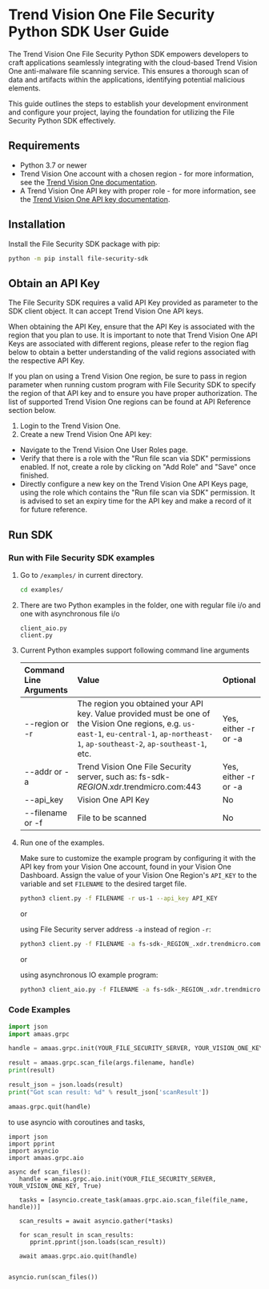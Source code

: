 # Trend Vision One File Security Python SDK User Guide

The Trend Vision One File Security Python SDK empowers developers to craft applications seamlessly integrating with the cloud-based Trend Vision One anti-malware file scanning service. This ensures a thorough scan of data and artifacts within the applications, identifying potential malicious elements.

This guide outlines the steps to establish your development environment and configure your project, laying the foundation for utilizing the File Security Python SDK effectively.

## Requirements

- Python 3.7 or newer
- Trend Vision One account with a chosen region - for more information, see the [Trend Vision One documentation](https://docs.trendmicro.com/en-us/enterprise/trend-micro-xdr-help/Home).
- A Trend Vision One API key with proper role - for more information, see the [Trend Vision One API key documentation](https://docs.trendmicro.com/en-us/enterprise/trend-vision-one/administrative-setti/accountspartfoundati/api-keys.aspx).

## Installation

Install the File Security SDK package with pip:

   ```sh
   python -m pip install file-security-sdk
   ```

## Obtain an API Key

The File Security SDK requires a valid API Key provided as parameter to the SDK client object. It can accept Trend Vision One API keys. 

When obtaining the API Key, ensure that the API Key is associated with the region that you plan to use. It is important to note that Trend Vision One API Keys are associated with different regions, please refer to the region flag below to obtain a better understanding of the valid regions associated with the respective API Key.

If you plan on using a Trend Vision One region, be sure to pass in region parameter when running custom program with File Security SDK to specify the region of that API key and to ensure you have proper authorization. The list of supported Trend Vision One regions can be found at API Reference section below.

1. Login to the Trend Vision One.
2. Create a new Trend Vision One API key:

* Navigate to the Trend Vision One User Roles page.
* Verify that there is a role with the "Run file scan via SDK" permissions enabled. If not, create a role by clicking on "Add Role" and "Save" once finished.
* Directly configure a new key on the Trend Vision One API Keys page, using the role which contains the "Run file scan via SDK" permission. It is advised to set an expiry time for the API key and make a record of it for future reference.

## Run SDK

### Run with File Security SDK examples

1. Go to `/examples/` in current directory.

   ```sh
   cd examples/
   ```

2. There are two Python examples in the folder, one with regular file i/o and one with asynchronous file i/o

   ```text
   client_aio.py
   client.py
   ```

3. Current Python examples support following command line arguments

   | Command Line Arguments                 | Value                    | Optional |
   | :------------------ | :----------------------- | :------- |
   | --region or -r | The region you obtained your API key.  Value provided must be one of the Vision One regions, e.g. `us-east-1`, `eu-central-1`, `ap-northeast-1`, `ap-southeast-2`, `ap-southeast-1`, etc. | Yes, either -r or -a
   | --addr or -a   | Trend Vision One File Security server, such as: fs-sdk-_REGION_.xdr.trendmicro.com:443 | Yes, either -r or -a      |
   | --api_key      | Vision One API Key              | No       |
   | --filename or -f |        File to be scanned            | No       |

4. Run one of the examples.

   Make sure to customize the example program by configuring it with the API key from your Vision One account, found in your Vision One Dashboard. Assign the value of your Vision One Region's `API_KEY` to the variable and set `FILENAME` to the desired target file.

   ```sh
   python3 client.py -f FILENAME -r us-1 --api_key API_KEY
   ```

   or

   using File Security server address `-a` instead of region `-r`:

   ```sh
   python3 client.py -f FILENAME -a fs-sdk-_REGION_.xdr.trendmicro.com:443 --api_key API_KEY
   ```

   or

   using asynchronous IO example program:

   ```sh
   python3 client_aio.py -f FILENAME -a fs-sdk-_REGION_.xdr.trendmicro.com:443 --api_key API_KEY
   ```

### Code Examples

```python
import json
import amaas.grpc

handle = amaas.grpc.init(YOUR_FILE_SECURITY_SERVER, YOUR_VISION_ONE_KEY, True)

result = amaas.grpc.scan_file(args.filename, handle)
print(result)

result_json = json.loads(result)
print("Got scan result: %d" % result_json['scanResult'])

amaas.grpc.quit(handle)

```

to use asyncio with  coroutines and tasks,

```python:
import json
import pprint
import asyncio
import amaas.grpc.aio

async def scan_files():
   handle = amaas.grpc.aio.init(YOUR_FILE_SECURITY_SERVER, YOUR_VISION_ONE_KEY, True)

   tasks = [asyncio.create_task(amaas.grpc.aio.scan_file(file_name, handle))]

   scan_results = await asyncio.gather(*tasks)

   for scan_result in scan_results:
      pprint.pprint(json.loads(scan_result))

   await amaas.grpc.aio.quit(handle)


asyncio.run(scan_files())

```
